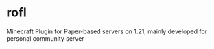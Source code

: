 # rofl
Minecraft Plugin for Paper-based servers on 1.21, mainly developed for personal community server